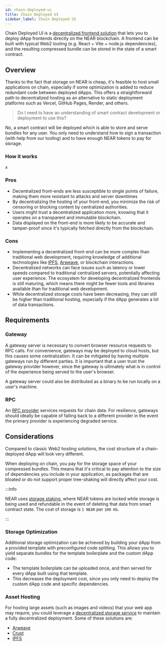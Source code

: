 ```yaml
---
id: chain-deployed-ui
title: Chain Deployed UI
sidebar_label: Chain Deployed UI
---
```


Chain Deployed UI is a [decentralized frontend solution](frontend.md#decentralized-frontend-solutions) that lets you to deploy dApp frontends directly on the NEAR blockchain. A frontend can be built with typical Web2 tooling (e.g. React + Vite + node.js dependencies), and the resulting compressed bundle can be stored in the state of a smart contract.

## Overview

Thanks to the fact that storage on NEAR is cheap, it's feasible to host small applications on chain, especially if some optimization is added to reduce redundant code between deployed dApps. This offers a straightforward path to decentralized hosting as an alternative to static deployment platforms such as Vercel, GitHub Pages, Render, and others.


> Do I need to have an understanding of smart contract development or deployment to use this?

No, a smart contract will be deployed which is able to store and serve bundles for any user. You only need to understand how to sign a transaction (with help from our tooling) and to have enough NEAR tokens to pay for storage.

### How it works

x

### Pros

- Decentralized front-ends are less susceptible to single points of failure, making them more resistant to attacks and server downtimes
- By decentralizing the hosting of your front-end, you minimize the risk of censoring or blocking content by centralized authorities.
- Users might trust a decentralized application more, knowing that it operates on a transparent and immutable blockchain.
- Data displayed on the front-end is more likely to be accurate and tamper-proof since it's typically fetched directly from the blockchain.

### Cons

- Implementing a decentralized front-end can be more complex than traditional web development, requiring knowledge of additional technologies like [IPFS](https://ipfs.tech), [Arweave](https://arweave.org), or blockchain interactions.
- Decentralized networks can face issues such as latency or lower speeds compared to traditional centralized servers, potentially affecting user experience.
The ecosystem for developing decentralized frontends is still maturing, which means there might be fewer tools and libraries available than for traditional web development.
- While decentralized storage costs have been decreasing, they can still be higher than traditional hosting, especially if the dApp generates a lot of data transactions.

## Requirements

### Gateway

A gateway server is necessary to convert browser resource requests to RPC calls. For convenience, gateways may be deployed to cloud hosts, but this causes some centralization. It can be mitigated by having multiple gateways run by different parties. It is important that a user trust the gateway provider however, since the gateway is ultimately what is in control of the experience being served to the user's browser.

A gateway server could also be distributed as a binary to be run locally on a user's machine.

### RPC

An [RPC provider](../../5.api/rpc/providers.md) services requests for chain data. For resilience, gateways should ideally be capable of falling back to a different provider in the event the primary provider is experiencing degraded service.

## Considerations

Compared to classic Web2 hosting solutions, the cost structure of a chain-deployed dApp will look very different.

When deploying on chain, you pay for the storage space of your compressed bundles. This means that it's critical to pay attention to the size of dependencies you include in your application, as packages that are bloated or do not support proper tree-shaking will directly affect your cost.

:::info

NEAR uses [storage staking](../../1.concepts/storage/storage-staking.md), where NEAR tokens are locked while storage is being used and refundable in the event of deleting that data from smart contract state. The cost of storage is `1 NEAR` per `100 Kb`.

:::

### Storage Optimization

Additional storage optimization can be achieved by building your dApp from a provided template with preconfigured code splitting. This allows you to yield separate bundles for the template boilerplate and the custom dApp code:
- The template boilerplate can be uploaded once, and then served for every dApp built using that template.
- This decreases the deployment cost, since you only need to deploy the custom dApp code and specific dependencies.

### Asset Hosting

For hosting large assets (such as images and videos) that your web app may require, you could leverage a [decentralized storage service](../../1.concepts/storage/decentralized-storage.md) to maintain a fully decentralized deployment. Some of these solutions are:
- [Arweave](https://arweave.org)
- [Crust](https://crust.network)
- [IPFS](https://ipfs.tech)
